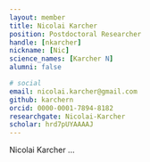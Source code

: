 ```yaml
---
layout: member
title: Nicolai Karcher
position: Postdoctoral Researcher
handle: [nkarcher]
nickname: [Nic]
science_names: [Karcher N]
alumni: false

# social
email: nicolai.karcher@gmail.com
github: karchern
orcid: 0000-0001-7894-8182
researchgate: Nicolai-Karcher
scholar: hrd7pUYAAAAJ
---
```


Nicolai Karcher ...
